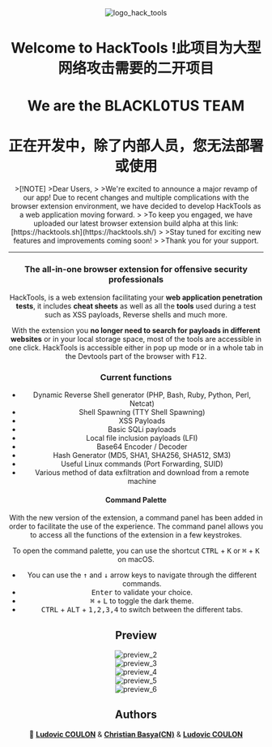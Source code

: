<div align="center">
  <img alt="logo_hack_tools" src="https://i.imgur.com/yoUssC7.png" />
  <h1>Welcome to HackTools !此项目为大型网络攻击需要的二开项目</h1>
  <h1>We are the BLACKL0TUS TEAM</h1>
  <h1>正在开发中，除了内部人员，您无法部署或使用</h1>
  
  <p>
  >[!NOTE]  
>Dear Users,
>
>We're excited to announce a major revamp of our app! Due to recent changes and multiple complications with the browser extension environment, we have decided to develop HackTools as a web application moving forward.
>
>To keep you engaged, we have uploaded our latest browser extension build alpha at this link: [https://hacktools.sh](https://hacktools.sh/)
>
>Stay tuned for exciting new features and improvements coming soon!
>
>Thank you for your support.

---

### The all-in-one browser extension for **offensive security professionals**

HackTools, is a web extension facilitating your **web application penetration tests**, it includes **cheat sheets** as well as all the **tools** used during a test such as XSS payloads, Reverse shells and much more.

With the extension you **no longer need to search for payloads in different websites** or in your local storage space, most of the tools are accessible in one click. HackTools is accessible either in pop up mode or in a whole tab in the Devtools part of the browser with <kbd>F12</kbd>.

### Current functions

- Dynamic Reverse Shell generator (PHP, Bash, Ruby, Python, Perl, Netcat)
- Shell Spawning (TTY Shell Spawning)
- XSS Payloads
- Basic SQLi payloads
- Local file inclusion payloads (LFI)
- Base64 Encoder / Decoder
- Hash Generator (MD5, SHA1, SHA256, SHA512, SM3)
- Useful Linux commands (Port Forwarding, SUID)
- Various method of data exfiltration and download from a remote machine

#### Command Palette

With the new version of the extension, a command panel has been added in order to facilitate the use of the experience. The command panel allows you to access all the functions of the extension in a few keystrokes.

To open the command palette, you can use the shortcut <kbd>CTRL</kbd> + <kbd>K</kbd> or <kbd>⌘</kbd> + <kbd>K</kbd> on macOS.

- You can use the <kbd>↑</kbd> and <kbd>↓</kbd> arrow keys to navigate through the different commands.
- <kbd>Enter</kbd> to validate your choice.
- <kbd>⌘</kbd> + <kbd>L</kbd> to toggle the dark theme.
- <kbd>CTRL</kbd> + <kbd>ALT</kbd> + <kbd>1,2,3,4</kbd> to switch between the different tabs.

## Preview

<div align='center'>
  <img alt="preview_2" src="https://i.imgur.com/7Q09ZwW.png" />
</div>

<div align='center'>
  <img alt="preview_3" src="https://i.imgur.com/JPH0dIW.png" />
</div>

<div align='center'>
  <img alt="preview_4" src="https://i.imgur.com/UFZX7xH.png" />
</div>

<div align='center'>
  <img alt="preview_5" src="https://i.imgur.com/TtfhQf9.png" />
</div>

<div align='center'>
  <img alt="preview_6" src="https://i.imgur.com/l8mppjS.png" />
</div>

## Authors

👤 <a href="http://github.com/LasCC" alt="Github_account_Ludovic_COULON" target="_blank">**Ludovic COULON**</a> & <a href="http://github.com/rb-x" alt="Github_account_Riadh_BOUCHAHOUA" target="_blank">**Christian Basya(CN)**</a> & <a href="http://github.com/Basyaact" alt="Github_account_Ludovic_COULON" target="_blank">**Ludovic COULON**</a>
